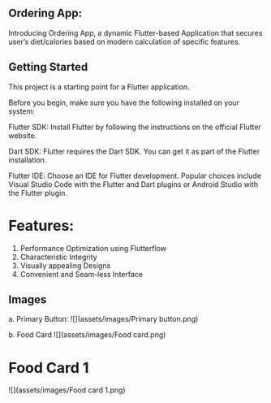 ## Ordering App: 

Introducing Ordering App, a dynamic Flutter-based Application that secures user’s diet/calories based on modern calculation of specific features.  

## Getting Started

This project is a starting point for a Flutter application.

Before you begin, make sure you have the following installed on your system:

Flutter SDK: Install Flutter by following the instructions on the official Flutter website.

Dart SDK: Flutter requires the Dart SDK. You can get it as part of the Flutter installation.

Flutter IDE: Choose an IDE for Flutter development. Popular choices include Visual Studio Code with the Flutter and Dart plugins or Android Studio with the Flutter plugin.

# Features:
1. Performance Optimization using Flutterflow
2. Characteristic Integrity
3. Visually appealing Designs
4. Convenient and Seam-less Interface

## Images 

a. Primary Button: 
![](assets/images/Primary button.png)

b. Food Card
![](assets/images/Food card.png)
   
# Food Card 1
![](assets/images/Food card 1.png)
